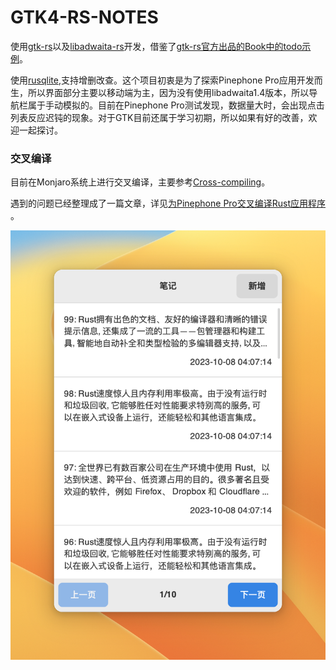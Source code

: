 # GTK4-RS-NOTES

使用[gtk-rs](https://github.com/gtk-rs/gtk4-rs/tree/master)以及[libadwaita-rs](https://gitlab.gnome.org/World/Rust/libadwaita-rs)开发，借鉴了[gtk-rs官方出品的Book中的todo示例](https://gtk-rs.org/gtk4-rs/stable/latest/book/introduction.html)。

使用[rusqlite](https://github.com/rusqlite/rusqlite),支持增删改查。这个项目初衷是为了探索Pinephone Pro应用开发而生，所以界面部分主要以移动端为主，因为没有使用libadwaita1.4版本，所以导航栏属于手动模拟的。目前在Pinephone Pro测试发现，数据量大时，会出现点击列表反应迟钝的现象。对于GTK目前还属于学习初期，所以如果有好的改善，欢迎一起探讨。

### 交叉编译
目前在Monjaro系统上进行交叉编译，主要参考[Cross-compiling](https://wiki.pine64.org/wiki/Cross-compiling#Installing_The_Toolchain)。

遇到的问题已经整理成了一篇文章，详见[为Pinephone Pro交叉编译Rust应用程序
](https://c2lang.com/2023/09/10/cross-compile-rust-applications-for-the-pinephone-pro/)。

![](./screenshot.png)
